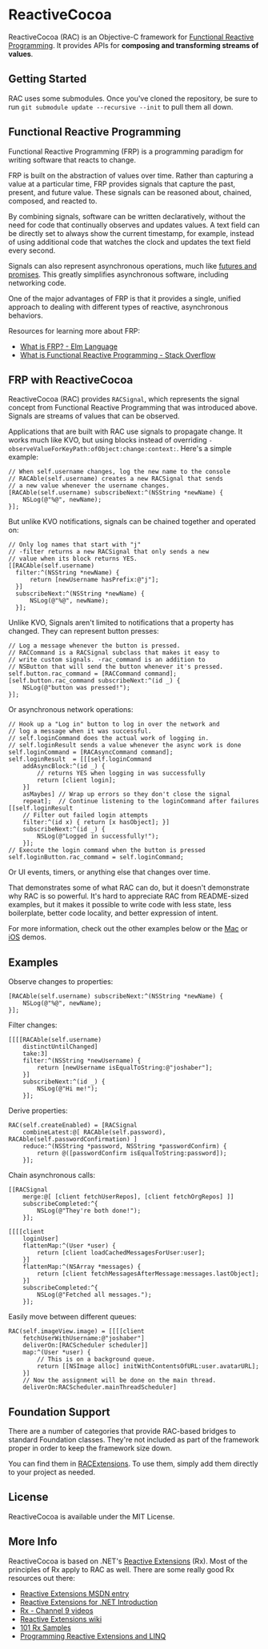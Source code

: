 # ReactiveCocoa
ReactiveCocoa (RAC) is an Objective-C framework for [Functional Reactive Programming][]. It provides APIs for **composing and transforming streams of values**.

[Functional Reactive Programming]: http://en.wikipedia.org/wiki/Functional_reactive_programming

## Getting Started
RAC uses some submodules. Once you've cloned the repository, be sure to run `git submodule update --recursive --init` to pull them all down.

## Functional Reactive Programming
Functional Reactive Programming (FRP) is a programming paradigm for writing software that reacts to change.

FRP is built on the abstraction of values over time. Rather than capturing a value at a particular time, FRP provides signals that capture the past, present, and future value. These signals can be reasoned about, chained, composed, and reacted to.

By combining signals, software can be written declaratively, without the need for code that continually observes and updates values. A text field can be directly set to always show the current timestamp, for example, instead of using additional code that watches the clock and updates the text field every second.

Signals can also represent asynchronous operations, much like [futures and promises][]. This greatly simplifies asynchronous software, including networking code.

[futures and promises]: http://en.wikipedia.org/wiki/Futures_and_promises

One of the major advantages of FRP is that it provides a single, unified approach to dealing with different types of reactive, asynchronous behaviors.

Resources for learning more about FRP:

* [What is FRP? - Elm Language](http://elm-lang.org/learn/What-is-FRP.elm)
* [What is Functional Reactive Programming - Stack Overflow](http://stackoverflow.com/questions/1028250/what-is-functional-reactive-programming/1030631#1030631)

## FRP with ReactiveCocoa
ReactiveCocoa (RAC) provides `RACSignal`, which represents the signal concept from Functional Reactive Programming that was introduced above. Signals are streams of values that can be observed.

Applications that are built with RAC use signals to propagate change. It works much like KVO, but using blocks instead of overriding `-observeValueForKeyPath:ofObject:change:context:`. Here's a simple example:
```objc
// When self.username changes, log the new name to the console
// RACAble(self.username) creates a new RACSignal that sends
// a new value whenever the username changes.
[RACAble(self.username) subscribeNext:^(NSString *newName) {
    NSLog(@"%@", newName);
}];
```

But unlike KVO notifications, signals can be chained together and operated on:
```objc
// Only log names that start with "j"
// -filter returns a new RACSignal that only sends a new
// value when its block returns YES.
[[RACAble(self.username)
  filter:^(NSString *newName) {
      return [newUsername hasPrefix:@"j"];
  }]
  subscribeNext:^(NSString *newName) {
      NSLog(@"%@", newName);
  }];
```

Unlike KVO, Signals aren't limited to notifications that a property has changed. They can represent button presses:
```objc
// Log a message whenever the button is pressed.
// RACCommand is a RACSignal subclass that makes it easy to
// write custom signals. -rac_command is an addition to
// NSButton that will send the button whenever it's pressed.
self.button.rac_command = [RACCommand command];
[self.button.rac_command subscribeNext:^(id _) {
    NSLog(@"button was pressed!");
}];
```

Or asynchronous network operations:
```objc
// Hook up a "Log in" button to log in over the network and
// log a message when it was successful.
// self.loginCommand does the actual work of logging in.
// self.loginResult sends a value whenever the async work is done
self.loginCommand = [RACAsyncCommand command];
self.loginResult  = [[[self.loginCommand 
    addAsyncBlock:^(id _) {
        // returns YES when logging in was successfully
        return [client login];
    }]
    asMaybes] // Wrap up errors so they don't close the signal
    repeat];  // Continue listening to the loginCommand after failures
[[self.loginResult 
    // Filter out failed login attempts
    filter:^(id x) { return [x hasObject]; }]
    subscribeNext:^(id _) {
        NSLog(@"Logged in successfully!");
    }];
// Execute the login command when the button is pressed
self.loginButton.rac_command = self.loginCommand;
```

Or UI events, timers, or anything else that changes over time.

That demonstrates some of what RAC can do, but it doesn't demonstrate why RAC is so powerful. It's hard to appreciate RAC from README-sized examples, but it makes it possible to write code with less state, less boilerplate, better code locality, and better expression of intent.

For more information, check out the other examples below or the [Mac][GHAPIDemo] or [iOS][RACiOSDemo] demos.

[GHAPIDemo]: https://github.com/github/ReactiveCocoa/tree/master/GHAPIDemo
[RACiOSDemo]: https://github.com/github/ReactiveCocoa/tree/master/RACiOSDemo

## Examples
Observe changes to properties:
```objc
[RACAble(self.username) subscribeNext:^(NSString *newName) {
    NSLog(@"%@", newName);
}];
```

Filter changes:
```objc
[[[[RACAble(self.username) 
    distinctUntilChanged] 
    take:3] 
    filter:^(NSString *newUsername) {
        return [newUsername isEqualToString:@"joshaber"];
    }] 
    subscribeNext:^(id _) {
        NSLog(@"Hi me!");
    }];
```

Derive properties:
```objc
RAC(self.createEnabled) = [RACSignal 
    combineLatest:@[ RACAble(self.password), RACAble(self.passwordConfirmation) ] 
    reduce:^(NSString *password, NSString *passwordConfirm) {
        return @([passwordConfirm isEqualToString:password]);
    }];
```

Chain asynchronous calls:
```objc
[[RACSignal 
    merge:@[ [client fetchUserRepos], [client fetchOrgRepos] ]] 
    subscribeCompleted:^{
        NSLog(@"They're both done!");
    }];
```

```objc
[[[[client 
    loginUser] 
    flattenMap:^(User *user) {
        return [client loadCachedMessagesForUser:user];
    }]
    flattenMap:^(NSArray *messages) {
        return [client fetchMessagesAfterMessage:messages.lastObject];
    }]
    subscribeCompleted:^{
        NSLog(@"Fetched all messages.");
    }];
```

Easily move between different queues:
```objc
RAC(self.imageView.image) = [[[[client 
    fetchUserWithUsername:@"joshaber"] 
    deliverOn:[RACScheduler scheduler]]
    map:^(User *user) {
        // This is on a background queue.
        return [[NSImage alloc] initWithContentsOfURL:user.avatarURL];
    }]
    // Now the assignment will be done on the main thread.
    deliverOn:RACScheduler.mainThreadScheduler]
```

## Foundation Support
There are a number of categories that provide RAC-based bridges to standard Foundation classes. They're not included as part of the framework proper in order to keep the framework size down.

You can find them in [RACExtensions][]. To use them, simply add them directly to your project as needed.

[RACExtensions]: https://github.com/github/ReactiveCocoa/tree/master/RACExtensions

## License
ReactiveCocoa is available under the MIT License.

## More Info
ReactiveCocoa is based on .NET's [Reactive Extensions][] (Rx). Most of the principles of Rx apply to RAC as well. There are some really good Rx resources out there:

* [Reactive Extensions MSDN entry](http://msdn.microsoft.com/en-us/library/hh242985.aspx)
* [Reactive Extensions for .NET Introduction](http://leecampbell.blogspot.com/2010/08/reactive-extensions-for-net.html)
* [Rx - Channel 9 videos](http://channel9.msdn.com/tags/Rx/)
* [Reactive Extensions wiki](http://rxwiki.wikidot.com/)
* [101 Rx Samples](http://rxwiki.wikidot.com/101samples)
* [Programming Reactive Extensions and LINQ](http://www.amazon.com/Programming-Reactive-Extensions-Jesse-Liberty/dp/1430237473)

[Reactive Extensions]: http://msdn.microsoft.com/en-us/data/gg577609
